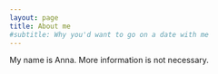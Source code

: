 ```yaml
---
layout: page
title: About me
#subtitle: Why you'd want to go on a date with me
---
```


My name is Anna. More information is not necessary. 


